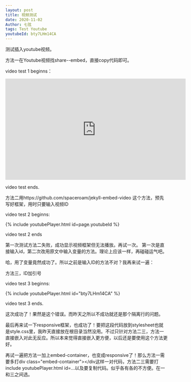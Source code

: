 ```yaml
---
layout: post
title: 视频测试
date: 2020-11-02
Author: 七弦
tags: Test Youtube
youtubeId: bty7LHm14CA
---
```


测试插入youtube视频。

方法一在Youtube视频找share--embed，直接copy代码即可。
    
video test 1 beginns： 

<div class="embed-container">
<iframe width="560" height="315" src="https://www.youtube.com/embed/bty7LHm14CA" frameborder="0" allow="accelerometer; autoplay; clipboard-write; encrypted-media; gyroscope; picture-in-picture" allowfullscreen></iframe>
    </div>
   
   video test ends. 
   
方法二用https://github.com/spaceroam/jekyll-embed-video 这个方法，预先写好框架，用时只要输入视频ID

video test 2 beginns:

{% include youtubePlayer.html id=page.youtubeId %}

video test 2 ends

第一次测试方法二失败，成功显示视频框架但无法播放。再试一次。
第一次是直接输入id，第二次改用原文中输入变量的方法。理论上应该一样，再碰碰运气吧。

哈，用了变量竟然成功了。所以之前是输入ID的方法不对？我再来试一遍：

方法三，ID加引号

video test 3 beginns:

{% include youtubePlayer.html id="bty7LHm14CA" %}

video test 3 ends.

这次成功了！果然是这个错误。而昨天之所以不成功就还是那个隔离行的问题。

最后再来试一下responsive框架，也成功了！要把这段代码放到stylesheet也就是style.css里，我昨天直接放在根目录当然没用。不过只针对方法二三，方法一直接嵌入对此无反应。所以本来觉得直接嵌入更方便，以后还是要使用这个方法更好。

再试一遍把方法一加上embed-container，也变成responsive了！那么方法一需要多打div class="embed-container"></div这样一对代码，方法二三需要打include youtubePlayer.html id=...以及要复制代码。似乎各有各的不方便。在一和三之间选。


